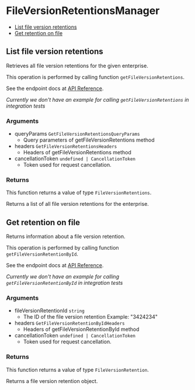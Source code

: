 # FileVersionRetentionsManager

- [List file version retentions](#list-file-version-retentions)
- [Get retention on file](#get-retention-on-file)

## List file version retentions

Retrieves all file version retentions for the given enterprise.

This operation is performed by calling function `getFileVersionRetentions`.

See the endpoint docs at
[API Reference](https://developer.box.com/reference/get-file-version-retentions/).

_Currently we don't have an example for calling `getFileVersionRetentions` in integration tests_

### Arguments

- queryParams `GetFileVersionRetentionsQueryParams`
  - Query parameters of getFileVersionRetentions method
- headers `GetFileVersionRetentionsHeaders`
  - Headers of getFileVersionRetentions method
- cancellationToken `undefined | CancellationToken`
  - Token used for request cancellation.

### Returns

This function returns a value of type `FileVersionRetentions`.

Returns a list of all file version retentions for the enterprise.

## Get retention on file

Returns information about a file version retention.

This operation is performed by calling function `getFileVersionRetentionById`.

See the endpoint docs at
[API Reference](https://developer.box.com/reference/get-file-version-retentions-id/).

_Currently we don't have an example for calling `getFileVersionRetentionById` in integration tests_

### Arguments

- fileVersionRetentionId `string`
  - The ID of the file version retention Example: "3424234"
- headers `GetFileVersionRetentionByIdHeaders`
  - Headers of getFileVersionRetentionById method
- cancellationToken `undefined | CancellationToken`
  - Token used for request cancellation.

### Returns

This function returns a value of type `FileVersionRetention`.

Returns a file version retention object.
